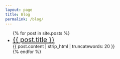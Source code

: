 ```yaml
---
layout: page
title: Blog
permalink: /blog/
---
```





<ul>
  {% for post in site.posts %}
    <li>
      <a href="{{ post.url }}" style="font-size:1.5em;">{{ post.title }}</a>
	
<br>
{{ post.content | strip_html | truncatewords: 20 }}
    </li>
  {% endfor %}
</ul>
